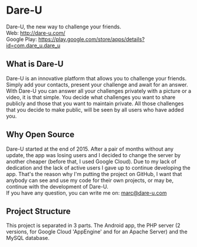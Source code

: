 # Dare-U
Dare-U, the new way to challenge your friends.</br>
Web: http://dare-u.com/ </br>
Google Play: https://play.google.com/store/apps/details?id=com.dare_u.dare_u

## What is Dare-U
Dare-U is an innovative platform that allows you to challenge your friends. Simply add your contacts, present your challenge and await for an answer. With Dare-U you can answer all your challenges privately with a picture or a video, it is that simple. You decide what challenges you want to share publicly and those that you want to maintain private. All those challenges that you decide to make public, will be seen by all users who have added you.

## Why Open Source
Dare-U started at the end of 2015. After a pair of months without any update, the app was losing users and I decided to change the server by another cheaper (before that, I used Google Cloud). Due to my lack of dedication and the lack of active users I gave up to continue developing the app. That's the reason why I'm putting the project on GitHub, I want that anybody can see and use my code for their own projects, or may be, continue with the development of Dare-U.</br>
If you have any question, you can write me on: marc@dare-u.com

## Project Structure
This project is separated in 3 parts. The Android app, the PHP server (2 versions, for Google Cloud 'AppEngine' and for an Apache Server) and the MySQL database.
